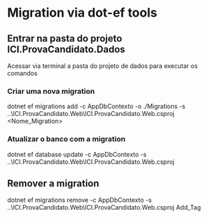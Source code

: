 # Migration via dot-ef tools

## Entrar na pasta do projeto ICI.ProvaCandidato.Dados
Acessar via terminal a pasta do projeto de dados para executar os comandos

### Criar uma nova migration
dotnet ef migrations add -c AppDbContexto -o ./Migrations -s ..\ICI.ProvaCandidato.Web\ICI.ProvaCandidato.Web.csproj <Nome_Migration> 

### Atualizar o banco com a migration
dotnet ef database update -c AppDbContexto -s ..\ICI.ProvaCandidato.Web\ICI.ProvaCandidato.Web.csproj 

## Remover a migration
dotnet ef migrations remove -c AppDbContexto -s ..\ICI.ProvaCandidato.Web\ICI.ProvaCandidato.Web.csproj Add_Tag
